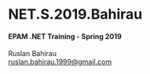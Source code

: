 # NET.S.2019.Bahirau

#### EPAM .NET Training - Spring 2019
Ruslan Bahirau  
ruslan.bahirau.1999@gmail.com